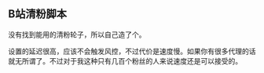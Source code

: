 ## B站清粉脚本

没有找到能用的清粉轮子，所以自己造了个。

设置的延迟很高，应该不会触发风控，不过代价是速度慢。如果你有很多代理的话就无所谓了。不过对于我这种只有几百个粉丝的人来说速度还是可以接受的。

